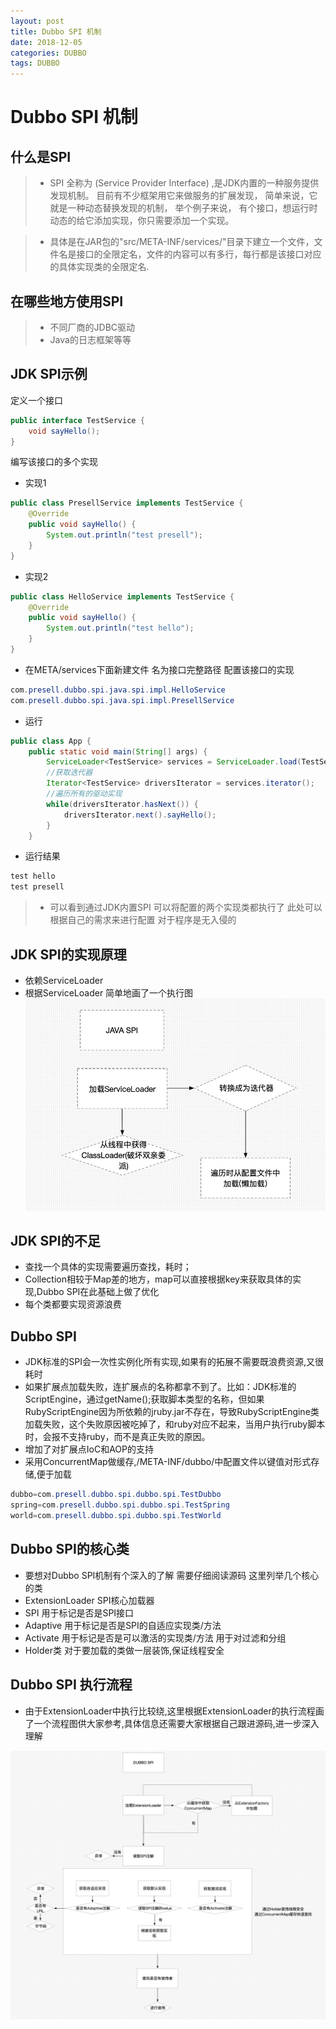 ```yaml
---
layout: post
title: Dubbo SPI 机制
date: 2018-12-05
categories: DUBBO
tags: DUBBO
---
```

# Dubbo SPI 机制

## 什么是SPI
> * SPI 全称为 (Service Provider Interface) ,是JDK内置的一种服务提供发现机制。 目前有不少框架用它来做服务的扩展发现， 简单来说，它就是一种动态替换发现的机制， 举个例子来说， 有个接口，想运行时动态的给它添加实现，你只需要添加一个实现。

> * 具体是在JAR包的"src/META-INF/services/"目录下建立一个文件，文件名是接口的全限定名，文件的内容可以有多行，每行都是该接口对应的具体实现类的全限定名.

## 在哪些地方使用SPI
> * 不同厂商的JDBC驱动
> * Java的日志框架等等

## JDK SPI示例
定义一个接口

``` JAVA
public interface TestService {
    void sayHello();
}
```
编写该接口的多个实现

* 实现1

``` JAVA
public class PresellService implements TestService {
    @Override
    public void sayHello() {
        System.out.println("test presell");
	}
}
```
* 实现2

``` JAVA
public class HelloService implements TestService {
    @Override
    public void sayHello() {
        System.out.println("test hello");
    }
}
```
* 在META/services下面新建文件 名为接口完整路径 配置该接口的实现

```JAVA
com.presell.dubbo.spi.java.spi.impl.HelloService
com.presell.dubbo.spi.java.spi.impl.PresellService
```

* 运行

``` JAVA
public class App {
    public static void main(String[] args) {
        ServiceLoader<TestService> services = ServiceLoader.load(TestService.class);
        //获取迭代器
        Iterator<TestService> driversIterator = services.iterator();
        //遍历所有的驱动实现
        while(driversIterator.hasNext()) {
            driversIterator.next().sayHello();
        }
    }
```
* 运行结果

```JAVA
test hello
test presell
```
> * 可以看到通过JDK内置SPI 可以将配置的两个实现类都执行了 此处可以根据自己的需求来进行配置 对于程序是无入侵的

## JDK SPI的实现原理
* 依赖ServiceLoader
* 根据ServiceLoader 简单地画了一个执行图
![](img/java-spi.png)

## JDK SPI的不足
* 查找一个具体的实现需要遍历查找，耗时；
* Collection相较于Map差的地方，map可以直接根据key来获取具体的实现,Dubbo SPI在此基础上做了优化
* 每个类都要实现资源浪费


## Dubbo SPI
* JDK标准的SPI会一次性实例化所有实现,如果有的拓展不需要既浪费资源,又很耗时
* 如果扩展点加载失败，连扩展点的名称都拿不到了。比如：JDK标准的ScriptEngine，通过getName();获取脚本类型的名称，但如果RubyScriptEngine因为所依赖的jruby.jar不存在，导致RubyScriptEngine类加载失败，这个失败原因被吃掉了，和ruby对应不起来，当用户执行ruby脚本时，会报不支持ruby，而不是真正失败的原因。
* 增加了对扩展点IoC和AOP的支持
* 采用ConcurrentMap做缓存,/META-INF/dubbo/中配置文件以键值对形式存储,便于加载

```JAVA
dubbo=com.presell.dubbo.spi.dubbo.spi.TestDubbo
spring=com.presell.dubbo.spi.dubbo.spi.TestSpring
world=com.presell.dubbo.spi.dubbo.spi.TestWorld
```

## Dubbo SPI的核心类
* 要想对Dubbo SPI机制有个深入的了解 需要仔细阅读源码 这里列举几个核心的类
* ExtensionLoader SPI核心加载器
* SPI 用于标记是否是SPI接口
* Adaptive 用于标记是否是SPI的自适应实现类/方法
* Activate 用于标记是否是可以激活的实现类/方法 用于对过滤和分组
* Holder类 对于要加载的类做一层装饰,保证线程安全

## Dubbo SPI 执行流程
* 由于ExtensionLoader中执行比较绕,这里根据ExtensionLoader的执行流程画了一个流程图供大家参考,具体信息还需要大家根据自己跟进源码,进一步深入理解

![](img/dubbo-spi.png)
